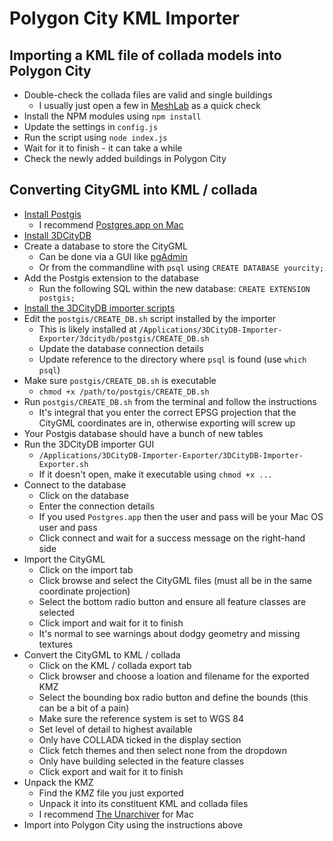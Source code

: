 # Polygon City KML Importer

## Importing a KML file of collada models into Polygon City

* Double-check the collada files are valid and single buildings
  * I usually just open a few in [MeshLab](http://meshlab.sourceforge.net/) as a quick check
* Install the NPM modules using `npm install`
* Update the settings in `config.js`
* Run the script using `node index.js`
* Wait for it to finish - it can take a while
* Check the newly added buildings in Polygon City


## Converting CityGML into KML / collada

* [Install Postgis](http://postgis.net/install/)
  * I recommend [Postgres.app on Mac](http://postgresapp.com/)
* [Install 3DCityDB](http://www.3dcitydb.org/3dcitydb/downloads/)
* Create a database to store the CityGML
  * Can be done via a GUI like [pgAdmin](http://www.pgadmin.org/)
  * Or from the commandline with `psql` using `CREATE DATABASE yourcity;`
* Add the Postgis extension to the database
  * Run the following SQL within the new database: `CREATE EXTENSION postgis;`
* [Install the 3DCityDB importer scripts](http://www.3dcitydb.org/3dcitydb/d3dimpexp/)
* Edit the `postgis/CREATE_DB.sh` script installed by the importer
  * This is likely installed at `/Applications/3DCityDB-Importer-Exporter/3dcitydb/postgis/CREATE_DB.sh`
  * Update the database connection details
  * Update reference to the directory where `psql` is found (use `which psql`)
* Make sure `postgis/CREATE_DB.sh` is executable
  * `chmod +x /path/to/postgis/CREATE_DB.sh`
* Run `postgis/CREATE_DB.sh` from the terminal and follow the instructions
  * It's integral that you enter the correct EPSG projection that the CityGML coordinates are in, otherwise exporting will screw up
* Your Postgis database should have a bunch of new tables
* Run the 3DCityDB importer GUI
  * `/Applications/3DCityDB-Importer-Exporter/3DCityDB-Importer-Exporter.sh`
  * If it doesn't open, make it executable using `chmod +x ...`
* Connect to the database
  * Click on the database
  * Enter the connection details
  * If you used `Postgres.app` then the user and pass will be your Mac OS user and pass
  * Click connect and wait for a success message on the right-hand side
* Import the CityGML
  * Click on the import tab
  * Click browse and select the CityGML files (must all be in the same coordinate projection)
  * Select the bottom radio button and ensure all feature classes are selected
  * Click import and wait for it to finish
  * It's normal to see warnings about dodgy geometry and missing textures
* Convert the CityGML to KML / collada
  * Click on the KML / collada export tab
  * Click browser and choose a loation and filename for the exported KMZ
  * Select the bounding box radio button and define the bounds (this can be a bit of a pain)
  * Make sure the reference system is set to WGS 84
  * Set level of detail to highest available
  * Only have COLLADA ticked in the display section
  * Click fetch themes and then select none from the dropdown
  * Only have building selected in the feature classes
  * Click export and wait for it to finish
* Unpack the KMZ
  * Find the KMZ file you just exported
  * Unpack it into its constituent KML and collada files
  * I recommend [The Unarchiver](https://itunes.apple.com/gb/app/the-unarchiver/id425424353?mt=12) for Mac
* Import into Polygon City using the instructions above